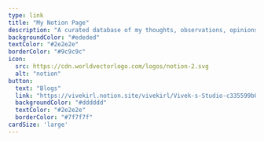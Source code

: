 ```yaml
---
type: link
title: "My Notion Page"
description: "A curated database of my thoughts, observations, opinions and more. As seen on Instagram + some occasional exclusives."
backgroundColor: "#ededed"
textColor: "#2e2e2e"
borderColor: "#9c9c9c"
icon:
  src: https://cdn.worldvectorlogo.com/logos/notion-2.svg
  alt: "notion"
button: 
  text: "Blogs"
  link: "https://vivekirl.notion.site/vivekirl/Vivek-s-Studio-c335599b0fcb4f87becd2b8441d28a65"
  backgroundColor: "#dddddd"
  textColor: "#2e2e2e"
  borderColor: "#7f7f7f"
cardSize: 'large'
---
```

